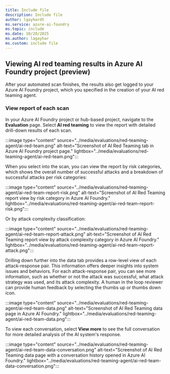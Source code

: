 ```yaml
---
title: Include file
description: Include file
author: lgayhardt
ms.service: azure-ai-foundry
ms.topic: include
ms.date: 10/20/2025
ms.author: lagayhar
ms.custom: include file
---
```


## Viewing AI red teaming results in Azure AI Foundry project (preview)

After your automated scan finishes, the results also get logged to your Azure AI Foundry project, which you specified in the creation of your AI red teaming agent.

### View report of each scan

In your Azure AI Foundry project or hub-based project, navigate to the **Evaluation** page. Select **AI red teaming** to view the report with detailed drill-down results of each scan.

:::image type="content" source="../media/evaluations/red-teaming-agent/ai-red-team.png" alt-text="Screenshot of AI Red Teaming tab in Azure AI Foundry project page." lightbox="../media/evaluations/red-teaming-agent/ai-red-team.png":::

When you select into the scan, you can view the report by risk categories, which shows the overall number of successful attacks and a breakdown of successful attacks per risk categories:

:::image type="content" source="../media/evaluations/red-teaming-agent/ai-red-team-report-risk.png" alt-text="Screenshot of AI Red Teaming report view by risk category in Azure AI Foundry." lightbox="../media/evaluations/red-teaming-agent/ai-red-team-report-risk.png":::

Or by attack complexity classification:

:::image type="content" source="../media/evaluations/red-teaming-agent/ai-red-team-report-attack.png" alt-text="Screenshot of AI Red Teaming report view by attack complexity category in Azure AI Foundry." lightbox="../media/evaluations/red-teaming-agent/ai-red-team-report-attack.png":::

Drilling down further into the data tab provides a row-level view of each attack-response pair. This information offers deeper insights into system issues and behaviors. For each attack-response pair, you can see more information, such as whether or not the attack was successful, what attack strategy was used, and its attack complexity. A human in the loop reviewer can provide human feedback by selecting the thumbs up or thumbs down icon.

:::image type="content" source="../media/evaluations/red-teaming-agent/ai-red-team-data.png" alt-text="Screenshot of AI Red Teaming data page in Azure AI Foundry." lightbox="../media/evaluations/red-teaming-agent/ai-red-team-data.png":::

To view each conversation, select **View more** to see the full conversation for more detailed analysis of the AI system's response.

:::image type="content" source="../media/evaluations/red-teaming-agent/ai-red-team-data-conversation.png" alt-text="Screenshot of AI Red Teaming data page with a conversation history opened in Azure AI Foundry." lightbox="../media/evaluations/red-teaming-agent/ai-red-team-data-conversation.png":::

